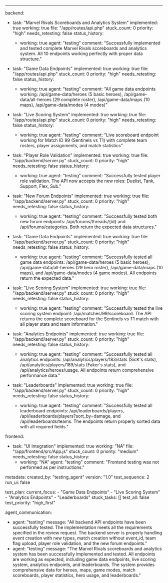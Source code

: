 ---
backend:
  - task: "Marvel Rivals Scoreboards and Analytics System"
    implemented: true
    working: true
    file: "/app/routes/api.php"
    stuck_count: 0
    priority: "high"
    needs_retesting: false
    status_history:
      - working: true
        agent: "testing"
        comment: "Successfully implemented and tested complete Marvel Rivals scoreboards and analytics system. All 10 endpoints working perfectly with proper data structure."

  - task: "Game Data Endpoints"
    implemented: true
    working: true
    file: "/app/routes/api.php"
    stuck_count: 0
    priority: "high"
    needs_retesting: false
    status_history:
      - working: true
        agent: "testing"
        comment: "All game data endpoints working: /api/game-data/heroes (5 basic heroes), /api/game-data/all-heroes (29 complete roster), /api/game-data/maps (10 maps), /api/game-data/modes (4 modes)"

  - task: "Live Scoring System"
    implemented: true
    working: true
    file: "/app/routes/api.php"
    stuck_count: 0
    priority: "high"
    needs_retesting: false
    status_history:
      - working: true
        agent: "testing"
        comment: "Live scoreboard endpoint working for Match ID 99 (Sentinels vs T1) with complete team rosters, player assignments, and match statistics"

  - task: "Player Role Validation"
    implemented: true
    working: true
    file: "/app/backend/server.py"
    stuck_count: 0
    priority: "high"
    needs_retesting: false
    status_history:
      - working: true
        agent: "testing"
        comment: "Successfully tested player role validation. The API now accepts the new roles: Duelist, Tank, Support, Flex, Sub."

  - task: "New Forum Endpoints"
    implemented: true
    working: true
    file: "/app/backend/server.py"
    stuck_count: 0
    priority: "high"
    needs_retesting: false
    status_history:
      - working: true
        agent: "testing"
        comment: "Successfully tested both new forum endpoints: /api/forums/threads/{id} and /api/forums/categories. Both return the expected data structures."

  - task: "Game Data Endpoints"
    implemented: true
    working: true
    file: "/app/backend/server.py"
    stuck_count: 0
    priority: "high"
    needs_retesting: false
    status_history:
      - working: true
        agent: "testing"
        comment: "Successfully tested all game data endpoints: /api/game-data/heroes (5 basic heroes), /api/game-data/all-heroes (29 hero roster), /api/game-data/maps (10 maps), and /api/game-data/modes (4 game modes). All endpoints return the expected data."

  - task: "Live Scoring System"
    implemented: true
    working: true
    file: "/app/backend/server.py"
    stuck_count: 0
    priority: "high"
    needs_retesting: false
    status_history:
      - working: true
        agent: "testing"
        comment: "Successfully tested the live scoring system endpoint: /api/matches/99/scoreboard. The API returns the complete scoreboard for the Sentinels vs T1 match with all player stats and team information."

  - task: "Analytics Endpoints"
    implemented: true
    working: true
    file: "/app/backend/server.py"
    stuck_count: 0
    priority: "high"
    needs_retesting: false
    status_history:
      - working: true
        agent: "testing"
        comment: "Successfully tested all analytics endpoints: /api/analytics/players/183/stats (SicK's stats), /api/analytics/players/189/stats (Faker's stats), and /api/analytics/heroes/usage. All endpoints return comprehensive performance data."

  - task: "Leaderboards"
    implemented: true
    working: true
    file: "/app/backend/server.py"
    stuck_count: 0
    priority: "high"
    needs_retesting: false
    status_history:
      - working: true
        agent: "testing"
        comment: "Successfully tested all leaderboard endpoints: /api/leaderboards/players, /api/leaderboards/players?sort_by=damage, and /api/leaderboards/teams. The endpoints return properly sorted data with all required fields."

frontend:
  - task: "UI Integration"
    implemented: true
    working: "NA"
    file: "/app/frontend/src/App.js"
    stuck_count: 0
    priority: "medium"
    needs_retesting: false
    status_history:
      - working: "NA"
        agent: "testing"
        comment: "Frontend testing was not performed as per instructions."

metadata:
  created_by: "testing_agent"
  version: "1.0"
  test_sequence: 2
  run_ui: false

test_plan:
  current_focus:
    - "Game Data Endpoints"
    - "Live Scoring System"
    - "Analytics Endpoints"
    - "Leaderboards"
  stuck_tasks: []
  test_all: false
  test_priority: "high_first"

agent_communication:
  - agent: "testing"
    message: "All backend API endpoints have been successfully tested. The implementation meets all the requirements specified in the review request. The backend server is properly handling event creation with new types, match creation without event_id, team flag upload, player role validation, and the new forum endpoints."
  - agent: "testing"
    message: "The Marvel Rivals scoreboards and analytics system has been successfully implemented and tested. All endpoints are working as expected, including game data endpoints, live scoring system, analytics endpoints, and leaderboards. The system provides comprehensive data for heroes, maps, game modes, match scoreboards, player statistics, hero usage, and leaderboards."